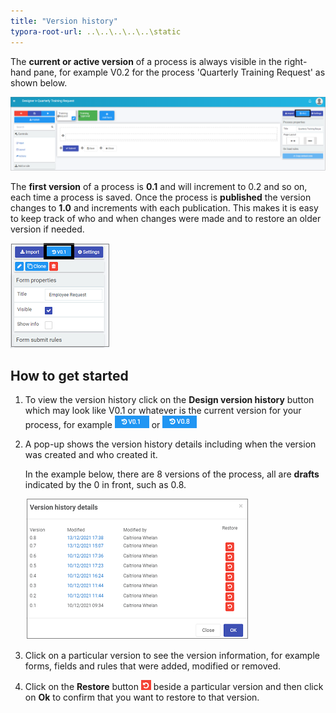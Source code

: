```yaml
---
title: "Version history"
typora-root-url: ..\..\..\..\..\static
---
```


The **current or active version** of a process is always visible in the right-hand pane, for example V0.2 for the process 'Quarterly Training Request' as shown below.

![Process version history](/images/formlayout2_resized.png)

The **first version** of a process is **0.1** and will increment to 0.2 and so on, each time a process is saved. Once the process is **published** the version changes to **1.0** and increments with each publication. This makes it is easy to keep track of who and when changes were made and to restore an older version if needed. 

![Right-hand pane](/images/processproperties_frame.png)



## How to get started ##

1. To view the version history click on the **Design version history** button which may look like V0.1 or whatever is the current version for your process, for example ![View design version history](/images/version.png) or ![Version 0.8](/images/version8.png)

2. A pop-up shows the version history details including when the version was created and who created it. 

   In the example below, there are 8 versions of the process, all are **drafts** indicated by the 0 in front, such as 0.8.

   ![Version history details](/images/versiondetails_frame.png)

3. Click on a particular version to see the version information, for example forms, fields and rules that were added,  modified or removed.

4. Click on the **Restore** button ![Restore button](/images/restore.png) beside a particular version and then click on **Ok** to confirm that you want to restore to that version. 
